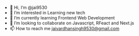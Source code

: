 - 👋 Hi, I’m @jai9530
- 👀 I’m interested in Learning new tech
- 🌱 I’m currently learning Frontend Web Development 
- 💞️ I’m looking to collaborate on Javascript, RFeact and Next.js 
- 📫 How to reach me jaivardhansingh9530@gmail.com

<!---
jai9530/jai9530 is a ✨ special ✨ repository because its `README.md` (this file) appears on your GitHub profile.
You can click the Preview link to take a look at your changes.
--->
